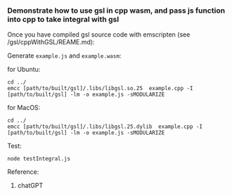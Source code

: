 ### Demonstrate how to use gsl in cpp wasm, and pass js function into cpp to take integral with gsl


Once you have compiled gsl source code with emscripten (see /gsl/cppWithGSL/REAME.md):

Generate `example.js` and `example.wasm`:

for Ubuntu:
```
cd ../
emcc [path/to/built/gsl]/.libs/libgsl.so.25  example.cpp -I [path/to/built/gsl] -lm -o example.js -sMODULARIZE
```

for MacOS:
```
cd ../
emcc [path/to/built/gsl]/.libs/libgsl.25.dylib  example.cpp -I [path/to/built/gsl] -lm -o example.js -sMODULARIZE
```

Test:

```
node testIntegral.js
```



Reference:
1. chatGPT
